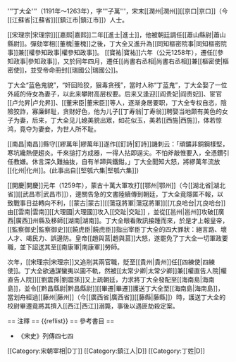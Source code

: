 '''丁大全'''（1191年～1263年），字'''子萬'''，宋末[[潤州|潤州]][[京口|京口]]（今[[江蘇省|江蘇省]][[鎮江市|鎮江市]]）人士。

[[宋理宗|宋理宗]][[嘉熙|嘉熙]]二年[[進士|進士]]，他被朝廷調任[[蕭山縣尉|蕭山縣尉]]。彈劾宰相[[董槐|董槐]]之後，丁大全又進升為[[同知樞密院事|同知樞密院事]]兼[[權參知政事|權參知政事]]。 [[寶祐|寶祐]]六年（公元1258年），遷任[[參知政事|參知政事]]，又於同年四月，遷任[[尚書右丞相|尚書右丞相]]兼[[樞密使|樞密使]]，並受帝命冊封[[瑞國公|瑞國公]]。 

丁大全“蓝色鬼貌”，“奸回险狡，狠毒贪残”，當时人称“丁蓝鬼”，丁大全娶了一位外戚的侍女為妻子，以此来攀附高层权要。后来又逢迎[[阎贵妃|阎贵妃]]、宦官[[卢允昇|卢允昇]]、[[董宋臣|董宋臣]]等人，逐渐身居要职，丁大全专权自恣，陰險狡詐，寡廉鲜耻，贪财好色，他为儿子[[丁寿翁|丁寿翁]]聘娶当地颇有美色的女子为妻，后来，丁大全见儿媳美貌出眾，如花似玉，美若[[西施|西施]]，体若惊鸿，竟夺为妻妾，为世人所不耻。

[[南昌|南昌]]縣守[[繆萬年|繆萬年]]遂作[[釘詩|釘詩]]譏刺云：「頑鑛非銅鋼樣堅，寒坑纔熱便趨炎。千來搥打方成器，一得人拈即逞尖。不怕斧敲惟要入，全憑鑽引任教嫌。休言深久難抽抜，自有羊蹄與鐵鉗。」丁大全聞知大怒，將繆萬年流放[[化州|化州]]。(此事出自[[堅瓠六集|堅瓠六集]])

[[開慶|開慶]]元年（1259年），蒙古十萬大軍攻打[[鄂州|鄂州]]（今[[湖北省|湖北省]][[武昌市|武昌市]]），邊關告急的文書陸續傳到朝廷，丁大全竟隱匿不報，以致戰事日益轉向不利，[[蒙古|蒙古]][[蕩寇將軍|蕩寇將軍]][[兀良哈台|兀良哈台]]由[[雲南|雲南]][[大理國|大理國]]攻入[[交趾|交趾]] ，並從[[邕州|邕州]]攻破[[廣西|廣西]]州縣及移師[[湖南|湖南]]。丁大全眼看敗訊接踵而來，於是才上報皇帝，[[監察御史|監察御史]][[饒虎臣|饒虎臣]]指出宰臣丁大全的四大罪狀：絕言路、壞人才、竭民力、誤邊防。皇帝[[趙與莒|趙與莒]]大怒，遂罷免了丁大全一切軍政要職，並下詔送其至[[南康軍|南康軍]]勞師。

次年，[[宋理宗|宋理宗]]又追削其兩官職，貶至[[貴州|貴州]]任[[四練使|四練使]]。丁大全欲通謀蠻夷以圖不軌，然被[[太常少卿|太常少卿]]兼[[權直告人院|權直告人院]][[劉震孫|劉震孫]]又上疏朝廷，力求將丁大全發配至[[海南島|海南島]]，並令[[黔昌縣尉|黔昌縣尉]][[畢遷|畢遷]]護送丁大全至[[海南島|海南島]]，當划舟經過[[藤州|藤州]]（今[[廣西省|廣西省]][[藤縣|藤縣]]）時，護送丁大全的校尉畢遷竟將其擠入[[西江|西江]]溺斃，事後以遇匪劫殺定案。

== 注釋 ==
{{reflist}}
== 參考書目 ==
* 《宋史》列傳四七四

[[Category:宋朝宰相|D丁]]
[[Category:鎮江人|D]]
[[Category:丁姓|D]]